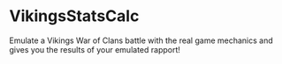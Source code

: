 # VikingsStatsCalc
Emulate a Vikings War of Clans battle with the real game mechanics and gives you the results of your emulated rapport!
